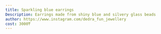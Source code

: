 ```yaml
---
title: Sparkling blue earrings
Description: Earrings made from shiny blue and silvery glass beads
author: https://www.instagram.com/dedra_fun_jewellery
cost: 3000₸
---
```

